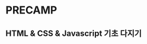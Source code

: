 <!DOCTYPE html>
<html lang="ko">
<head>
    <h1>PRECAMP</h1>
    <h2>HTML & CSS & Javascript 기초 다지기</h2>
</head>
<body>
</body>
</html>
